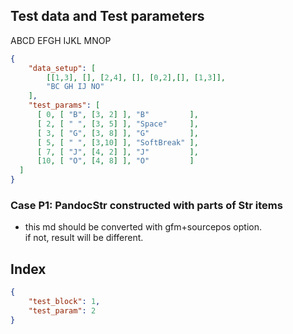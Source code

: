## Test data and Test parameters

ABCD EFGH
IJKL MNOP

```json
{
    "data_setup": [
        [[1,3], [], [2,4], [], [0,2],[], [1,3]],
        "BC GH IJ NO"
    ],
    "test_params": [
      [ 0, [ "B", [3, 2] ], "B"         ],
      [ 2, [ " ", [3, 5] ], "Space"     ],
      [ 3, [ "G", [3, 8] ], "G"         ],
      [ 5, [ " ", [3,10] ], "SoftBreak" ],
      [ 7, [ "J", [4, 2] ], "J"         ],
      [10, [ "O", [4, 8] ], "O"         ]
  ]
}
```

### Case P1: PandocStr constructed with parts of Str items

- this md should be converted with gfm+sourcepos option. \
  if not, result will be different.

## Index

```json
{
    "test_block": 1,
    "test_param": 2
}
```

